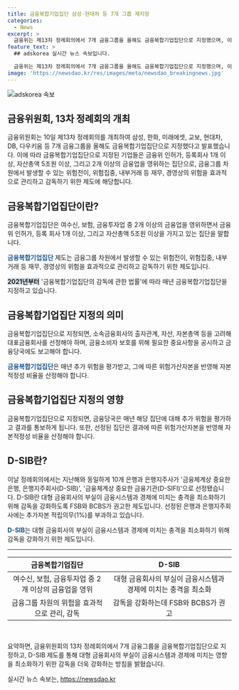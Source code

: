 ```yaml
---
title: 금융복합기업집단 삼성·현대차 등 7개 그룹 재지정
categories:
  - News
excerpt: >
  금융위는 제13차 정례회의에서 7개 금융그룹을 올해도 금융복합기업집단으로 지정했으며, 이는 여수신·보험·금투업 중 2개 이상을 영위하고 일정 기준을 충족하는 집단을 말한다. 이에 따라 감독당국은 매년 해당 집단에 대해 추가 위험을 평가하고 결과를 통보하며, 각 집단은 결과에 따라 자본적정성 비율을 산정해야 한다. 또한, 10개 은행·은행지주사가 금융체계상 중요한 은행·은행지주회사(D-SIB), 금융체계상 중요한 금융기관(D-SIFI)으로 선정되었다. D-SIB는 대형 금융회사의 부실이 금융시스템에 미치는 충격을 최소화하기 위한 제도이며, 해당 기업에는 1%의 추가 자본 적립 의무가 부여된다.
feature_text: >
  ## adskorea 실시간 뉴스 속보입니다.

  금융위는 제13차 정례회의에서 7개 금융그룹을 올해도 금융복합기업집단으로 지정했으며, 이는 여수신·보험·금투업 중 2개 이상을 영위하고 일정 기준을 충족하는 집단을 말한다. 이에 따라 감독당국은 매년 해당 집단에 대해 추가 위험을 평가하고 결과를 통보하며, 각 집단은 결과에 따라 자본적정성 비율을 산정해야 한다. 또한, 10개 은행·은행지주사가 금융체계상 중요한 은행·은행지주회사(D-SIB), 금융체계상 중요한 금융기관(D-SIFI)으로 선정되었다. D-SIB는 대형 금융회사의 부실이 금융시스템에 미치는 충격을 최소화하기 위한 제도이며, 해당 기업에는 1%의 추가 자본 적립 의무가 부여된다.
image: 'https://newsdao.kr/res/images/meta/newsdao_breakingnews.jpg'
---
```


<p><img src="https://newsdao.kr/res/images/meta/newsdao_breakingnews.jpg" alt="adskorea 속보" /></p>

<h2 data-ke-size="size28">금융위원회, 13차 정례회의 개최</h2>

<p data-ke-size="size16">금융위원회는 10일 제13차 정례회의를 개최하여 삼성, 한화, 미래에셋, 교보, 현대차, DB, 다우키움 등 7개 금융그룹을 올해도 금융복합기업집단으로 지정했다고 발표했습니다. 이에 따라 금융복합기업집단으로 지정된 기업들은 금융위 인허가, 등록회사 1개 이상, 자산총액 5조원 이상, 그리고 2개 이상의 금융업을 영위하는 집단으로, 금융그룹 차원에서 발생할 수 있는 위험전이, 위험집중, 내부거래 등 재무, 경영상의 위험을 효과적으로 관리하고 감독하기 위한 제도에 해당합니다.</p>

<h2 data-ke-size="size26">금융복합기업집단이란?</h2>

<p data-ke-size="size16">금융복합기업집단은 여수신, 보험, 금융투자업 중 2개 이상의 금융업을 영위하면서 금융위 인허가, 등록 회사 1개 이상, 그리고 자산총액 5조원 이상을 가지고 있는 집단을 말합니다.</p>

<p data-ke-size="size16"><b><span style="color: #1a5490;">금융복합기업집단</span></b> 제도는 금융그룹 차원에서 발생할 수 있는 위험전이, 위험집중, 내부거래 등 재무, 경영상의 위험을 효과적으로 관리하고 감독하기 위한 제도입니다.</p>

<p data-ke-size="size16"><b><span style="background-color: #21538527;">2021년부터</span></b> '금융복합기업집단의 감독에 관한 법률'에 따라 매년 금융복합기업집단을 지정하고 있습니다.</p>

<h2 data-ke-size="size26">금융복합기업집단 지정의 의미</h2>

<p data-ke-size="size16">금융복합기업집단으로 지정되면, 소속금융회사의 출자관계, 자산, 자본총액 등을 고려해 대표금융회사를 선정해야 하며, 금융소비자 보호를 위해 필요한 중요사항을 공시하고 금융당국에도 보고해야 합니다.</p>

<p data-ke-size="size16"><b><span style="color: #1a5490;">금융복합기업집단</span></b>은 매년 추가 위험을 평가받고, 그에 따른 위험가산자본을 반영해 자본적정성 비율을 산정해야 합니다.</p>

<h2 data-ke-size="size26">금융복합기업집단 지정의 영향</h2>

<p data-ke-size="size16">금융복합기업집단으로 지정되면, 금융당국은 매년 해당 집단에 대해 추가 위험을 평가하고 결과를 통보하게 됩니다. 또한, 선정된 집단은 결과에 따른 위험가산자본을 반영해 자본적정성 비율을 산정해야 합니다.</p>

<h2 data-ke-size="size26">D-SIB란?</h2>

<p data-ke-size="size16">이날 정례회의에서는 지난해와 동일하게 10개 은행과 은행지주사가 '금융체계상 중요한 은행, 은행지주회사(D-SIB)', '금융체계상 중요한 금융기관(D-SIFI)'으로 선정됐습니다. D-SIB란 대형 금융회사의 부실이 금융시스템과 경제에 미치는 충격을 최소화하기 위해 감독을 강화하도록 FSB와 BCBS가 권고한 제도입니다. 선정된 은행과 은행지주회사에는 추가자본 적립의무(1%)를 부과하고 있습니다.</p>

<p data-ke-size="size16"><b><span style="color: #1a5490;">D-SIB</span></b>는 대형 금융회사의 부실이 금융시스템과 경제에 미치는 충격을 최소화하기 위해 감독을 강화하기 위한 제도입니다.</p>

<hr>

<table>
<thead>
<tr>
<th style="text-align: center;">금융복합기업집단</th>
<th style="text-align: center;">D-SIB</th>
</tr>
</thead>
<tbody>
<tr>
<td style="text-align: center;">여수신, 보험, 금융투자업 중 2개 이상의 금융업을 영위</td>
<td style="text-align: center;">대형 금융회사의 부실이 금융시스템과 경제에 미치는 충격을 최소화</td>
</tr>
<tr>
<td style="text-align: center;">금융그룹 차원의 위험을 효과적으로 관리, 감독</td>
<td style="text-align: center;">감독을 강화하는데 FSB와 BCBS가 권고</td>
</tr>
</tbody>
</table>

<p data-ke-size="size16">&nbsp;</p>

<p>요약하면, 금융위원회의 13차 정례회의에서 7개 금융그룹을 금융복합기업집단으로 지정하고, D-SIB 제도를 통해 대형 금융회사의 부실이 금융시스템과 경제에 미치는 영향을 최소화하기 위한 감독을 더욱 강화하는 방침을 밝혔습니다.</p></p>
실시간 뉴스 속보는, <a href="https://newsdao.kr" rel="dofollow">https://newsdao.kr</a>


